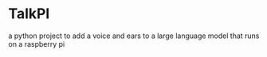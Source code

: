 # TalkPI
a python project to add a voice and ears to a large language model that runs on a raspberry pi
